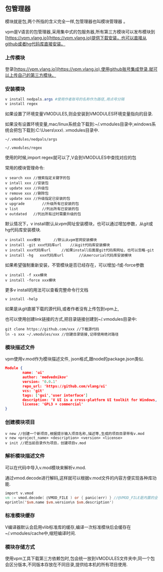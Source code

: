 ## 包管理器

模块就是包,两个所指的含义完全一样,包管理器也叫模块管理器 。  

vpm是V语言的包管理器,采用集中式的包服务器,所有第三方模块可以发布模块到[https://vpm.vlang.io](https://vpm.vlang.io)提供下载安装，也可以直接从github或者hg代码库直接安装。

### 上传模块

登录[https://vpm.vlang.io](https://vpm.vlang.io),使用github账号集成登录,就可以上传自己的第三方模块。

### 安装模块

```powershell
v install nedpals.args #使用作者账号的名称作为路径,用点号分隔
v install regex
```

如果设置了环境变量VMODULES,则会安装到VMODULES环境变量指向的目录.

如果没有设置环境变量,mac/linux系统会下载到:~/.vmodules目录中,windows系统会把包下载到:C:\Users\xxx\ .vmodules目录中.

```shell
~/.vmodules/nedpals/args

~/.vmodules/regex
```

使用的时候,import regex就可以了,V会到VMODULES中查找对应的包

常用的模块管理命令:

```shell
v search xxx //搜索指定关键字的包
v intall xxx //安装包
v update xxx //升级包
v remove xxx //删除包
v update xxx //升级指定已安装的包
v upgrade		 //升级所有已安装的包
v list			 //列出所有已安装的包
v outdated	 //列出所有过时需要升级的包
```

默认情况下，v install默认从vpm网址安装模块，也可以通过增加参数，从git或hg代码库安装模块.

```shell
v install xxx模块 	 //默认从vpm官网安装模块
v install -git xxx代码库url 	//从git代码库安装模块
v install xxx代码库url 	//如果install后面是git代码库网址，也可以忽略-git
v install -hg	xxx代码库url		//从mercurial代码库安装模块
```

如果希望强制重新安装，不管模块是否已经存在，可以增加-f或-force参数

```shell
v install -f xxx模块
v install -force xxx模块
```

更多v install的用法可以查看完整命令行文档

```shell
v install -help
```

如果是从git直接下载的源代码,或者作者没有上传包到vpm上,

也可以使用创建link链接的方式,把目录链接创建到~/.vmodules目录中:

```shell
git clone https://github.com/xxx //下载源代码
ln -s xxx ~/.vmodules/xxx //创建目录链接,记得使用绝对路径
```

### 模块描述文件

vpm使用v.mod作为模块描述文件, json格式,跟node的package.json类似.

```json
Module {
        name: 'ui'
        author: 'medvednikov'
        version: '0.0.1'
        repo_url: 'https://github.com/vlang/ui'
        vcs: 'git'
        tags: ['gui','user interface']
        description: 'V UI is a cross-platform UI toolkit for Windows, macOS, Linux, and soon Android, iOS and the web (JS/WASM).'
        license: 'GPL3 + commercial'
}
```

### 创建模块项目

```shell
v new //创建一个新项目,根据提示输入项目名称,描述等,生成的项目目录带有v.mod
v new <project_name> <description> <version> <license>
v init //把当前目录作为项目，创建项目v.mod
```

### 解析模块描述文件

可以在代码中导入v.mod模块来解析v.mod.

通过vmod.decode进行解码,这样就可以根据v.mod文件的内容方便实现各种库功能.

```v
import v.vmod
vm := vmod.decode( @VMOD_FILE ) or { panic(err) } //@VMOD_FILE是内置的全局变量,返回v.mod文件内容,字符串类型
eprintln('$vm.name $vm.version\n $vm.description')
```

### 标准模块缓存

V编译器默认会启用vlib标准库的缓存,编译一次标准模块后会缓存在~/.vmodules/cache中,缩短编译时间.

### 模块存储方式

使用vpm工具下载第三方依赖包时,包会统一放到VMODULES文件夹中,同一个包会区分版本,不同版本存放在不同目录,提供给本机的所有项目使用.

